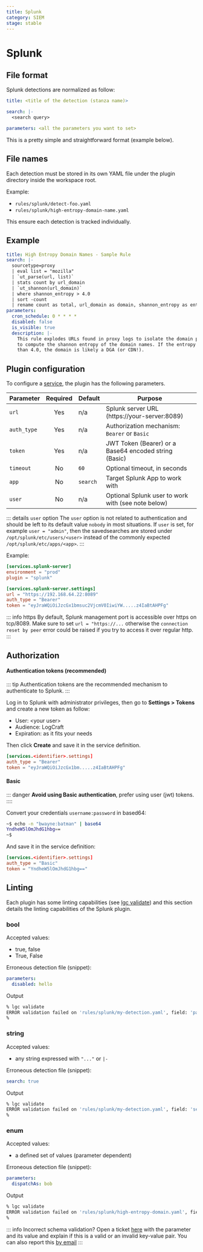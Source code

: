 ```yaml
---
title: Splunk
category: SIEM
stage: stable
---
```


# Splunk

<PluginStatus :category="$frontmatter.category" :stage="$frontmatter.stage" />

## File format

Splunk detections are normalized as follow:

```yaml
title: <title of the detection (stanza name)>

search: |-
  <search query>

parameters: <all the parameters you want to set>
```

This is a pretty simple and straightforward format (example below).

## File names

Each detection must be stored in its own YAML file under the plugin directory inside the workspace root.

Example:

- `rules/splunk/detect-foo.yaml`
- `rules/splunk/high-entropy-domain-name.yaml`

This ensure each detection is tracked individually.

## Example

```yaml
title: High Entropy Domain Names - Sample Rule
search: |-
  sourcetype=proxy
  | eval list = "mozilla"
  | `ut_parse(url, list)`
  | stats count by url_domain
  | `ut_shannon(url_domain)`
  | where shannon_entropy > 4.0
  | sort -count
  | rename count as total, url_domain as domain, shannon_entropy as entropy
parameters:
  cron_schedule: 0 * * * *
  disabled: false
  is_visible: true
  description: |-
    This rule explodes URLs found in proxy logs to isolate the domain part in order
    to compute the shannon entropy of the domain names. If the entropy is greater
    than 4.0, the domain is likely a DGA (or CDN!).
```

## Plugin configuration

To configure a [service](../commands/services), the plugin has the following parameters.

| Parameter   | Required | Default | Purpose                                               |
| ----------- |:--------:| ------- | ----------------------------------------------------- |
| `url`       | Yes      | n/a     | Splunk server URL (https\://your-server:8089)       |
| `auth_type` | Yes      | n/a     | Authorization mechanism: `Bearer` or `Basic`          |
| `token`     | Yes      | n/a     | JWT Token (Bearer) or a Base64 encoded string (Basic) |
| `timeout`   | No       | `60`    | Optional timeout, in seconds                          |
| `app`       | No       | `search`| Target Splunk App to work with                        |
| `user`      | No       | n/a     | Optional Splunk user to work with (see note below)    |


::: details `user` option
The `user` option is not related to authentication and should be left to its default value `nobody` in most situations. If `user` is set, for example `user = "admin"`, then the savedsearches are stored under `/opt/splunk/etc/users/<user>` instead of the commonly expected `/opt/splunk/etc/apps/<app>`.
:::


Example:

```toml
[services.splunk-server]
environment = "prod"
plugin = "splunk"

[services.splunk-server.settings]
url = "https://192.168.64.22:8089"
auth_type = "Bearer"
token = "eyJraWQiOiJzcGx1bmsuc2VjcmV0IiwiYW.....z4IaBtAHPFg"
```

::: info https
By default, Splunk management port is accessible over https on tcp/8089. Make sure to set `url = "https://...` otherwise the `connection reset by peer` error could be raised if you try to access it over regular http.
:::

## Authorization

#### Authentication tokens (recommended)

::: tip
Authentication tokens are the recommended mechanism to authenticate to Splunk.
:::

Log in to Splunk with administrator privileges, then go to **Settings > Tokens** and create a new token as follow:

- User: &lt;your user&gt;
- Audience: LogCraft
- Expiration: as it fits your needs

Then click **Create** and save it in the service definition.

```toml
[services.<identifier>.settings]
auth_type = "Bearer"
token = "eyJraWQiOiJzcGx1bm.....z4IaBtAHPFg"
```

#### Basic

::: danger
**Avoid using Basic authentication**, prefer using user (jwt) tokens.
::::

Convert your credentials `username:password` in based64:

```bash
~$ echo -n "bwayne:batman" | base64
YndheW5lOmJhdG1hbg==
~$
```

And save it in the service definition:

```toml
[services.<identifier>.settings]
auth_type = "Basic"
token = "YndheW5lOmJhdG1hbg=="
```

## Linting

Each plugin has some linting capabilities (see [lgc validate](../commands/validate)) and this section details the linting capabilities of the Splunk plugin.

### bool

Accepted values:

- true, false
- True, False

Erroneous detection file (snippet):

```yaml
parameters:
  disabled: hello
```

Output

```bash
% lgc validate
ERROR validation failed on 'rules/splunk/my-detection.yaml', field: 'parameters.disabled', error: invalid type: string "hello", expected a boolean
%
```

### string

Accepted values:

- any string expressed with `"..."` or `|-`

Erroneous detection file (snippet):

```yaml
search: true
```

Output

```bash
% lgc validate
ERROR validation failed on 'rules/splunk/my-detection.yaml', field: 'search', error: invalid type: boolean `true`, expected a string
%
```

### enum

Accepted values:

- a defined set of values (parameter dependent)

Erroneous detection file (snippet):

```yaml
parameters:
  dispatchAs: bob
```

Output

```bash
% lgc validate
ERROR validation failed on 'rules/splunk/high-entropy-domain.yaml', field: 'parameters.dispatchAs', error: unknown variant `bob`, expected `owner` or `user`
%
```

::: info Incorrect schema validation?
Open a ticket [here](https://github.com/LogCraftIO/logcraft-cli/issues) with the parameter and its value and explain if this is a valid or an invalid key-value pair. You can also report this [by email](mailto:hello@logcraft.io)
:::
